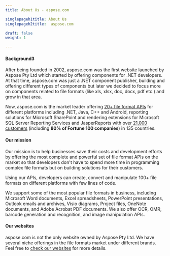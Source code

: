 ```yaml
---
title: About Us - aspose.com

singlepageh1title: About Us
singlepageh2title:  aspose.com

draft: false
weight: 1

---
```


#### Background3

After being founded in 2002, aspose.com was the first website launched by Aspose Pty Ltd which started by offering components for .NET developers. At that time, aspose.com was just a .NET component publisher, building and offering different types of components but later we decided to focus more on components related to file formats (like xls, xlsx, doc, docx, pdf etc.) and grow in that area.

Now, aspose.com is the market leader offering [20+ file format APIs](https://products.aspose.com) for different platforms including .NET, Java, C++ and Android, reporting solutions for Microsoft SharePoint and rendering extensions for Microsoft SQL Server Reporting Services and JasperReports with over [21,000 customers](https://websites.aspose.com/) (including **80% of Fortune 100 companies**) in 135 countries.

#### Our mission

Our mission is to help businesses save their costs and development efforts by offering the most complete and powerful set of file format APIs on the market so that developers don't have to spend more time in programming complex file formats but on building solutions for their customers.

Using our APIs, developers can create, convert and manipulate 100+ file formats on different platforms with few lines of code.

We support some of the most popular file formats in business, including Microsoft Word documents, Excel spreadsheets, PowerPoint presentations, Outlook emails and archives, Visio diagrams, Project files, OneNote documents, and Adobe Acrobat PDF documents. We also offer OCR, OMR, barcode generation and recognition, and image manipulation APIs.

#### Our websites

aspose.com is not the only website owned by Aspose Pty Ltd. We have several niche offerings in the file formats market under different brands. Feel free to [check our websites](https://websites.aspose.com/) for more details.
